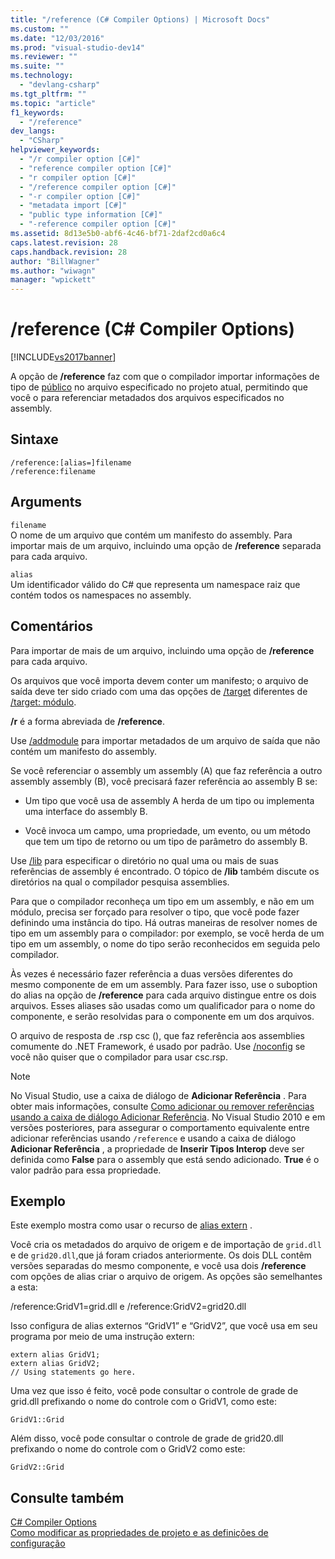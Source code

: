 ```yaml
---
title: "/reference (C# Compiler Options) | Microsoft Docs"
ms.custom: ""
ms.date: "12/03/2016"
ms.prod: "visual-studio-dev14"
ms.reviewer: ""
ms.suite: ""
ms.technology: 
  - "devlang-csharp"
ms.tgt_pltfrm: ""
ms.topic: "article"
f1_keywords: 
  - "/reference"
dev_langs: 
  - "CSharp"
helpviewer_keywords: 
  - "/r compiler option [C#]"
  - "reference compiler option [C#]"
  - "r compiler option [C#]"
  - "/reference compiler option [C#]"
  - "-r compiler option [C#]"
  - "metadata import [C#]"
  - "public type information [C#]"
  - "-reference compiler option [C#]"
ms.assetid: 8d13e5b0-abf6-4c46-bf71-2daf2cd0a6c4
caps.latest.revision: 28
caps.handback.revision: 28
author: "BillWagner"
ms.author: "wiwagn"
manager: "wpickett"
---
```

# /reference (C# Compiler Options)
[!INCLUDE[vs2017banner](../../../csharp/includes/vs2017banner.md)]

A opção de **\/reference** faz com que o compilador importar informações de tipo de [público](../../../csharp/language-reference/keywords/public.md) no arquivo especificado no projeto atual, permitindo que você o para referenciar metadados dos arquivos especificados no assembly.  
  
## Sintaxe  
  
```  
/reference:[alias=]filename  
/reference:filename  
```  
  
## Arguments  
 `filename`  
 O nome de um arquivo que contém um manifesto do assembly.  Para importar mais de um arquivo, incluindo uma opção de **\/reference** separada para cada arquivo.  
  
 `alias`  
 Um identificador válido do C\# que representa um namespace raiz que contém todos os namespaces no assembly.  
  
## Comentários  
 Para importar de mais de um arquivo, incluindo uma opção de **\/reference** para cada arquivo.  
  
 Os arquivos que você importa devem conter um manifesto; o arquivo de saída deve ter sido criado com uma das opções de [\/target](../../../csharp/language-reference/compiler-options/target-compiler-option.md) diferentes de [\/target: módulo](../../../csharp/language-reference/compiler-options/target-module-compiler-option.md).  
  
 **\/r** é a forma abreviada de **\/reference**.  
  
 Use [\/addmodule](../../../csharp/language-reference/compiler-options/addmodule-compiler-option.md) para importar metadados de um arquivo de saída que não contém um manifesto do assembly.  
  
 Se você referenciar o assembly um assembly \(A\) que faz referência a outro assembly assembly \(B\), você precisará fazer referência ao assembly B se:  
  
-   Um tipo que você usa de assembly A herda de um tipo ou implementa uma interface do assembly B.  
  
-   Você invoca um campo, uma propriedade, um evento, ou um método que tem um tipo de retorno ou um tipo de parâmetro do assembly B.  
  
 Use [\/lib](../../../csharp/language-reference/compiler-options/lib-compiler-option.md) para especificar o diretório no qual uma ou mais de suas referências de assembly é encontrado.  O tópico de **\/lib** também discute os diretórios na qual o compilador pesquisa assemblies.  
  
 Para que o compilador reconheça um tipo em um assembly, e não em um módulo, precisa ser forçado para resolver o tipo, que você pode fazer definindo uma instância do tipo.  Há outras maneiras de resolver nomes de tipo em um assembly para o compilador: por exemplo, se você herda de um tipo em um assembly, o nome do tipo serão reconhecidos em seguida pelo compilador.  
  
 Às vezes é necessário fazer referência a duas versões diferentes do mesmo componente de em um assembly.  Para fazer isso, use o suboption do alias na opção de **\/reference** para cada arquivo distingue entre os dois arquivos.  Esses aliases são usadas como um qualificador para o nome do componente, e serão resolvidas para o componente em um dos arquivos.  
  
 O arquivo de resposta de .rsp csc \(\), que faz referência aos assemblies comumente do .NET Framework, é usado por padrão.  Use [\/noconfig](../../../csharp/language-reference/compiler-options/noconfig-compiler-option.md) se você não quiser que o compilador para usar csc.rsp.  
  
> [!NOTE]
>  No Visual Studio, use a caixa de diálogo de **Adicionar Referência** .  Para obter mais informações, consulte [Como adicionar ou remover referências usando a caixa de diálogo Adicionar Referência](http://msdn.microsoft.com/pt-br/3bd75d61-f00c-47c0-86a2-dd1f20e231c9).  No Visual Studio 2010 e em versões posteriores, para assegurar o comportamento equivalente entre adicionar referências usando `/reference` e usando a caixa de diálogo **Adicionar Referência** , a propriedade de **Inserir Tipos Interop** deve ser definida como **False** para o assembly que está sendo adicionado.  **True** é o valor padrão para essa propriedade.  
  
## Exemplo  
 Este exemplo mostra como usar o recurso de [alias extern](../../../csharp/language-reference/keywords/extern-alias.md) .  
  
 Você cria os metadados do arquivo de origem e de importação de `grid.dll` e de `grid20.dll`,que já foram criados anteriormente.  Os dois DLL contêm versões separadas do mesmo componente, e você usa dois **\/reference** com opções de alias criar o arquivo de origem.  As opções são semelhantes a esta:  
  
 \/reference:GridV1\=grid.dll e \/reference:GridV2\=grid20.dll  
  
 Isso configura de alias externos “GridV1” e “GridV2”, que você usa em seu programa por meio de uma instrução extern:  
  
```  
extern alias GridV1;  
extern alias GridV2;  
// Using statements go here.  
```  
  
 Uma vez que isso é feito, você pode consultar o controle de grade de grid.dll prefixando o nome do controle com o GridV1, como este:  
  
```  
GridV1::Grid  
```  
  
 Além disso, você pode consultar o controle de grade de grid20.dll prefixando o nome do controle com o GridV2 como este:  
  
```  
GridV2::Grid   
```  
  
## Consulte também  
 [C\# Compiler Options](../../../csharp/language-reference/compiler-options/index.md)   
 [Como modificar as propriedades de projeto e as definições de configuração](http://msdn.microsoft.com/pt-br/e7184bc5-2f2b-4b4f-aa9a-3ecfcbc48b67)